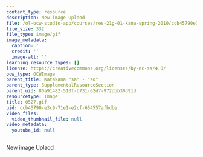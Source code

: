 ```yaml
---
content_type: resource
description: New image Uplaod
file: /ol-ocw-studio-app/courses/res-21g-01-kana-spring-2010/ccb45790e3c971e1e2cf654557afbdbe_0527.gif
file_size: 332
file_type: image/gif
image_metadata:
  caption: ''
  credit: ''
  image-alt: ''
learning_resource_types: []
license: https://creativecommons.org/licenses/by-nc-sa/4.0/
ocw_type: OCWImage
parent_title: Katakana "sa" - "so"
parent_type: SupplementalResourceSection
parent_uid: 80a91482-513f-b731-62d7-972dbb30d91d
resourcetype: Image
title: 0527.gif
uid: ccb45790-e3c9-71e1-e2cf-654557afbdbe
video_files:
  video_thumbnail_file: null
video_metadata:
  youtube_id: null
---
```

New image Uplaod